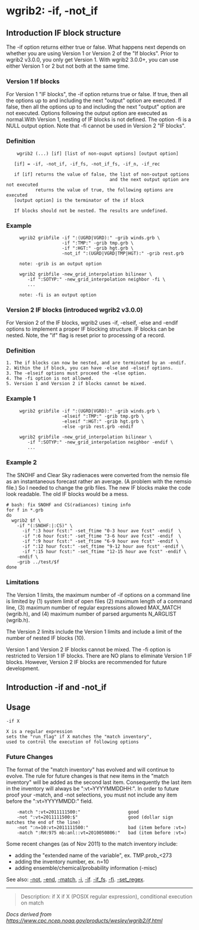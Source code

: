# wgrib2: -if, -not_if

## Introduction IF block structure

The -if option returns either true or false. What happens
next depends on whether you are using Version 1 or Version 2 of the "If blocks".
Prior to wgrib2 v3.0.0, you only get Version 1. With wgrib2 3.0.0+, you can use
either Version 1 or 2 but not both at the same time.

### Version 1 If blocks

For Version 1 "IF blocks", the -if option returns true or false. If true, then
all the options up to and including the next "output" option are executed. If false, then
all the options up to and including the next "output" option are not executed. Options following
the output option are executed as normal.With Version 1, nesting of IF blocks is not defined. The
option -fi is a NULL output option. Note that -fi
cannot be used in Version 2 "IF blocks".

### Definition

```
    wgrib2 (...) [if] [list of non-ouput options] [output option]

   [if] = -if, -not_if, -if_fs, -not_if_fs, -if_n, -if_rec

   if [if] returns the value of false, the list of non-output options
                                       and the next output option are not executed
           returns the value of true, the following options are executed
   [output option] is the terminator of the if block

   If blocks should not be nested. The results are undefined.
```

### Example

```
     wgrib2 gribfile -if ":(UGRD|VGRD):" -grib winds.grb \
                     -if ":TMP:" -grib tmp.grb \
                     -if ":HGT:" -grib hgt.grb \
                     -not_if ":(UGRD|VGRD|TMP|HGT):" -grib rest.grb

     note: -grib is an output option

     wgrib2 gribfile -new_grid_interpolation bilinear \
        -if ":SOTYP:" -new_grid_interpolation neighbor -fi \
        ...

     note: -fi is an output option
```

### Version 2 IF blocks (introduced wgrib2 v3.0.0)

For Version 2 of the IF blocks, wgrib2 uses
-if, -elseif, -else and
-endif options to implement a proper IF blocking structure. IF blocks
can be nested. Note, the "if" flag is reset prior to processing of a record.

### Definition

```
1. The if blocks can now be nested, and are terminated by an -endif.
2. Within the if block, you can have -else and -elseif options.
3. The -elseif options must proceed the -else option.
4. The -fi option is not allowed.
5. Version 1 and Version 2 if blocks cannot be mixed.
```

### Example 1

```
     wgrib2 gribfile -if ":(UGRD|VGRD):" -grib winds.grb \
                     -elseif ":TMP:" -grib tmp.grb \
                     -elseif ":HGT:" -grib hgt.grb \
                     -else -grib rest.grb -endif

     wgrib2 gribfile -new_grid_interpolation bilinear \
        -if ":SOTYP:" -new_grid_interpolation neighbor -endif \
        ...
```

### Example 2

The SNOHF and Clear Sky radienaces were converted from the nemsio file as
an instantaneous forecast rather an average. (A problem with the nemsio
file.) So I needed to change the
grib files. The new IF blocks make the code look readable. The old
IF blocks would be a mess.

```
# bash: fix SNOHF and CS(radiances) timing info
for f in *.grb
do
  wgrib2 $f \
    -if "(:SNOHF:|:CS)" \
      -if ":3 hour fcst:" -set_ftime "0-3 hour ave fcst" -endif  \
      -if ":6 hour fcst:" -set_ftime "3-6 hour ave fcst" -endif  \
      -if ":9 hour fcst:" -set_ftime "6-9 hour ave fcst" -endif \
      -if ":12 hour fcst:" -set_ftime "9-12 hour ave fcst" -endif \
      -if ":15 hour fcst:" -set_ftime "12-15 hour ave fcst" -endif \
    -endif \
    -grib ../test/$f
done
```

### Limitations

The Version 1 limits,
the maximum number of -if options on a command
line is limited by (1) system limit of open files
(2) maximum length of a command line,
(3) maximum number of regular expressions allowed MAX_MATCH (wgrib.h),
and (4) maximum number of parsed arguments N_ARGLIST (wgrib.h).

The Version 2 limits include the Version 1 limits and include a limit
of the number of nested IF blocks (10).

Version 1 and Version 2 IF blocks cannot be mixed. The
-fi option is restricted to Version 1 IF blocks.
There are NO plans to eliminate Version 1 IF blocks. However,
Version 2 IF blocks are recommended for future development.

## Introduction -if and -not_if

## Usage

```
-if X

X is a regular expression
sets the "run_flag" if X matches the "match inventory",
used to control the execution of following options
```

### Future Changes

The format of the "match inventory" has evolved and will continue to evolve.
The rule for future changes is that new items in the "match inventory" will be added
as the second last item. Consequently the last item in the inventory will always
be ":vt=YYYYMMDDHH:". In order to future proof your
-match, and -not selections, you
must not include any item before the ":vt=YYYYMMDD:" field.

```
    -match ":vt=2011111500:"                  good
    -not ":vt=2011111500:$"                   good (dollar sign matches the end of the line)
    -not ":n=10:vt=2011111500:"               bad (item before :vt=)
    -match ":RH:975 mb:anl::vt=2010050806:"   bad (item before :vt=)
```

Some recent changes (as of Nov 2011) to the match inventory include:

- adding the "extended name of the variable", ex. TMP.prob\_<273
- adding the inventory number, ex. n=10
- adding ensemble/chemical/probability information (-misc)

See also: [-not](./not.md),
[-end](./end.md),
[-match](./match.md),
[-i](./i.md),
[-if](./if.md).
[-if_fs](./if_fs.md).
[-fi](./fi.md).
[-set_regex](./set_regex.md).

---

> Description: if X if X (POSIX regular expression), conditional execution on match

_Docs derived from <https://www.cpc.ncep.noaa.gov/products/wesley/wgrib2/if.html>_
